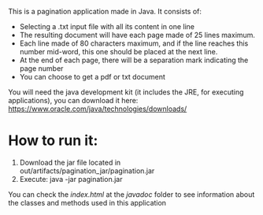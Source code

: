 This is a pagination application made in Java. It consists of:
  - Selecting a .txt input file with all its content in one line
  - The resulting document will have each page made of 25 lines maximum.
  - Each line made of 80 characters maximum, and if the line reaches this number mid-word, this one should be placed at the next line.
  - At the end of each page, there will be a separation mark indicating the page number
  - You can choose to get a pdf or txt document

You will need the java development kit (it includes the JRE, for executing applications), you can download it here: https://www.oracle.com/java/technologies/downloads/

# How to run it:
  1. Download the jar file located in out/artifacts/pagination_jar/pagination.jar
  2. Execute: java -jar pagination.jar

You can check the *index.html* at the *javadoc* folder to see information about the classes and methods used in this application 

